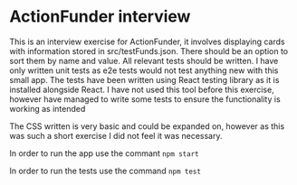 # ActionFunder interview

This is an interview exercise for ActionFunder, it involves displaying cards with information stored in src/testFunds.json. There should be an option to sort them by name and value. All relevant tests should be written. I have only written unit tests as e2e tests would not test anything new with this small app. The tests have been written using React testing library as it is installed alongside React. I have not used this tool before this exercise, however have managed to write some tests to ensure the functionality is working as intended

The CSS written is very basic and could be expanded on, however as this was such a short exercise I did not feel it was necessary.

In order to run the app use the commant `npm start`

In order to run the tests use the command `npm test`